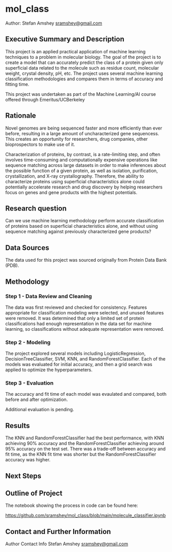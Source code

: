 # mol_class

Author: Stefan Amshey sramshey@gmail.com

## Executive Summary and Description

This project is an applied practical application of machine learning techniques
to a problem in molecular biology. The goal of the project is to create a model
that can accurately predict the class of a protein given only superficial data
related to the molecule such as residue count, molecular weight, crystal density,
pH, etc. The project uses several machine learning classification methodologies
and compares them in terms of accuracy and fitting time.

This project was undertaken as part of the Machine Learning/AI course offered
through Emeritus/UCBerkeley

## Rationale

Novel genomes are being sequenced faster and more efficiently than ever before,
resulting in a large amount of uncharacterized gene sequencess. This creates an
opportunity for researchers, drug companies, other bioprospectors to make use of it.

Characterization of proteins, by contrast, is a rate-limiting step, and often
involves time-consuming and computationally expensive operations like sequence matching
across large datasets in order to make inferences about the possible function of a
given protein, as well as isolation, purification, crystallization, and X-ray
crystallography. Therefore, the ability to characterize proteins using superficial
characteristics alone could potentially accelerate research and drug discovery by
helping researchers focus on genes and gene products with the highest potentials.

## Research question

Can we use machine learning methodology perform accurate classification of proteins
based on superficial characteristics alone, and without using sequence matching
against previously characterized gene products?

## Data Sources

The data used for this project was sourced originally from Protein Data Bank (PDB).

## Methodology

### Step 1 - Data Review and Cleaning

The data was first reviewed and checked for consistency. Features appropriate for
classification modeling were selected, and unused features were removed. It was
determined that only a limited set of protein classifications had enough
representation in the data set for machine learning, so classifications without
adequate representation were removed.

### Step 2 - Modeling

The project explored several models including LogisticRegression, DecisionTreeClassifier,
SVM, KNN, and RandomForestClassifier. Each of the models was evaluated for initial
accuracy, and then a grid search was applied to optimize the hyperparameters.

### Step 3 - Evaluation

The accuracy and fit time of each model was evaulated and compared, both before
and after optimization.

Additional evaluation is pending.

## Results

The KNN and RandomForestClassifier had the best performance, with KNN achieving 90% accuracy and the RandomForestClassifier achieving around 95% accuracy on the test set. There was a trade-off between
accuracy and fit time, as the KNN fit time was shorter but the RandomForestClassifier accuracy was
higher.

## Next Steps

## Outline of Project

The notebook showing the process in code can be found here:

https://github.com/sramshey/mol_class/blob/main/molecule_classifier.ipynb

## Contact and Further Information

Author Contact Info Stefan Amshey sramshey@gmail.com


